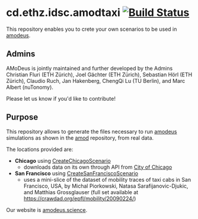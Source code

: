 # cd.ethz.idsc.amodtaxi <a href="https://travis-ci.org/amodeus-science/amodtaxi"><img src="https://travis-ci.org/amodeus-science/amodtaxi.svg?branch=master" alt="Build Status"></a>

This repository enables you to crete your own scenarios to be used in [amodeus](https://github.com/amodeus-science/amodeus).

## Admins

AMoDeus is jointly maintained and further developed by the Admins Christian Fluri (ETH Zürich), Joel Gächter (ETH Zürich), Sebastian Hörl (ETH  Zürich), Claudio Ruch, Jan Hakenberg, ChengQi Lu (TU Berlin), and Marc Albert (nuTonomy).

Please let us know if you'd like to contribute!

## Purpose

This repository allows to generate the files necessary to run [amodeus](https://github.com/amodeus-science/amodeus) simulations as shown in the [amod](https://github.com/amodeus-science/amod) repository, from real data.

The locations provided are:
- **Chicago** using [CreateChicagoScenario](https://github.com/amodeus-science/amodtaxi/blob/master/src/main/java/ch/ethz/idsc/amodtaxi/scenario/chicago/CreateChicagoScenario.java)
    - downloads data on its own through API from [City of Chicago](https://data.cityofchicago.org/Transportation/Taxi-Trips/wrvz-psew)
- **San Francisco** using [CreateSanFranciscoScenario](https://github.com/amodeus-science/amodtaxi/blob/master/src/main/java/ch/ethz/idsc/amodtaxi/scenario/sanfrancisco/CreateSanFranciscoScenario.java)
    - uses a mini-slice of the dataset of mobility traces of taxi cabs in San Francisco, USA, by Michal Piorkowski, Natasa Sarafijanovic-Djukic, and Matthias Grossglauser (full set available at https://crawdad.org/epfl/mobility/20090224/)

Our website is [amodeus.science](https://www.amodeus.science/).